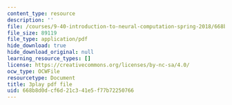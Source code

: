 ```yaml
---
content_type: resource
description: ''
file: /courses/9-40-introduction-to-neural-computation-spring-2018/668b8d0dcf6d21c341e5f77b72250766_4ip-4ai6kN8.pdf
file_size: 89119
file_type: application/pdf
hide_download: true
hide_download_original: null
learning_resource_types: []
license: https://creativecommons.org/licenses/by-nc-sa/4.0/
ocw_type: OCWFile
resourcetype: Document
title: 3play pdf file
uid: 668b8d0d-cf6d-21c3-41e5-f77b72250766
---
```

